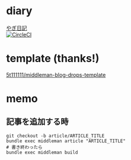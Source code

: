 # diary
[やぎ日記](http://diary.yagi2.com)  
[![CircleCI](https://circleci.com/gh/yagi2/diary.svg?style=svg)](https://circleci.com/gh/yagi2/diary)

# template (thanks!)
[5t111111/middleman-blog-drops-template](https://github.com/5t111111/middleman-blog-drops-template)

# memo
## 記事を追加する時
```
git checkout -b article/ARTICLE_TITLE  
bundle exec middleman article "ARTICLE_TITLE"
# 書き終わったら
bundle exec middleman build